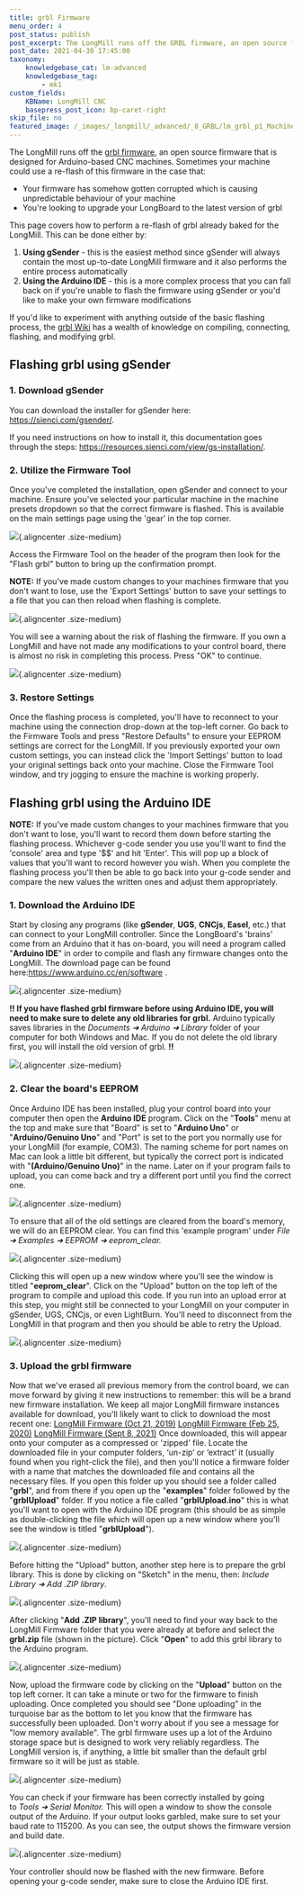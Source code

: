```yaml
---
title: grbl Firmware
menu_order: 4
post_status: publish
post_excerpt: The LongMill runs off the GRBL firmware, an open source firmware that is designed for Arduino-based CNC machines. You can re-flash by using gSender or UGS.
post_date: 2021-04-30 17:45:00
taxonomy:
    knowledgebase_cat: lm-advanced
    knowledgebase_tag:
        - mk1
custom_fields:
    KBName: LongMill CNC
    basepress_post_icon: bp-caret-right
skip_file: no
featured_image: /_images/_longmill/_advanced/_8_GRBL/lm_grbl_p1_MachinePreset.png
---
```


The LongMill runs off the <a href="https://github.com/gnea/grbl/releases" target="_blank" rel="noopener noreferrer">grbl firmware</a>, an open source firmware that is designed for Arduino-based CNC machines. Sometimes your machine could use a re-flash of this firmware in the case that:

<ul>
<li>Your firmware has somehow gotten corrupted which is causing unpredictable behaviour of your machine</li>
<li>You're looking to upgrade your LongBoard to the latest version of grbl</li>
</ul>

This page covers how to perform a re-flash of grbl already baked for the LongMill. This can be done either by:

<ol>
<li><b>Using gSender</b> - this is the easiest method since gSender will always contain the most up-to-date LongMill firmware and it also performs the entire process automatically</li>
<li><b>Using the Arduino IDE</b> - this is a more complex process that you can fall back on if you're unable to flash the firmware using gSender or you'd like to make your own firmware modifications</li>
</ol>

If you'd like to experiment with anything outside of the basic flashing process, the <a href="https://github.com/gnea/grbl/wiki" target="_blank" rel="noopener noreferrer">grbl Wiki</a> has a wealth of knowledge on compiling, connecting, flashing, and modifying grbl.

## Flashing grbl using gSender

### 1. Download gSender

You can download the installer for gSender here: <a href="https://sienci.com/gSender/" target="_blank" rel="noopener">https://sienci.com/gsender/</a>.

If you need instructions on how to install it, this documentation goes through the steps: <a href="https://resources.sienci.com/view/gs-installation/" target="_blank" rel="noopener">https://resources.sienci.com/view/gs-installation/</a>.

### 2. Utilize the Firmware Tool

Once you've completed the installation, open gSender and connect to your machine. Ensure you've selected your particular machine in the machine presets dropdown so that the correct firmware is flashed. This is available on the main settings page using the 'gear' in the top corner.

![](/_images/_longmill/_advanced/_8_GRBL/lm_grbl_p1_MachinePreset.png){.aligncenter .size-medium}

Access the Firmware Tool on the header of the program then look for the "Flash grbl" button to bring up the confirmation prompt.

**NOTE:** If you've made custom changes to your machines firmware that you don't want to lose, use the 'Export Settings' button to save your settings to a file that you can then reload when flashing is complete.

![](/_images/_longmill/_advanced/_8_GRBL/lm_grbl_p2_FirmTool.png){.aligncenter .size-medium}

You will see a warning about the risk of flashing the firmware. If you own a LongMill and have not made any modifications to your control board, there is almost no risk in completing this process. Press "OK" to continue.

![](/_images/_longmill/_advanced/_8_GRBL/lm_grbl_p3_FToolWarn.png){.aligncenter .size-medium}

### 3. Restore Settings

Once the flashing process is completed, you'll have to reconnect to your machine using the connection drop-down at the top-left corner. Go back to the Firmware Tools and press "Restore Defaults" to ensure your EEPROM settings are correct for the LongMill. If you previously exported your own custom settings, you can instead click the 'Import Settings' button to load your original settings back onto your machine. Close the Firmware Tool window, and try jogging to ensure the machine is working properly.

## Flashing grbl using the Arduino IDE

**NOTE:** If you've made custom changes to your machines firmware that you don't want to lose, you'll want to record them down before starting the flashing process. Whichever g-code sender you use you'll want to find the 'console' area and type '$$' and hit 'Enter'. This will pop up a block of values that you'll want to record however you wish. When you complete the flashing process you'll then be able to go back into your g-code sender and compare the new values the written ones and adjust them appropriately.

### 1. Download the Arduino IDE

Start by closing any programs (like **gSender**, **UGS**, **CNCjs**, **Easel**, etc.) that can connect to your LongMill controller. Since the LongBoard's 'brains' come from an Arduino that it has on-board, you will need a program called "**Arduino IDE**" in order to compile and flash any firmware changes onto the LongMill. The download page can be found here:<a href="https://www.arduino.cc/en/software" target="_blank" rel="noopener noreferrer">https://www.arduino.cc/en/software</a> .

![](/_images/_longmill/_advanced/_8_GRBL/lm_grbl_p4_arduinoIDE.png){.aligncenter .size-medium}

 **!! If you have flashed grbl firmware before using Arduino IDE, you will need to make sure to delete any old libraries for grbl.** Arduino typically saves libraries in the *Documents ➜ Arduino ➜ Library* folder of your computer for both Windows and Mac. If you do not delete the old library first, you will install the old version of grbl. **!!**

![](/_images/_longmill/_advanced/_8_GRBL/lm_grbl_p5_arduinoLib.png){.aligncenter .size-medium}

### 2. Clear the board's EEPROM

Once Arduino IDE has been installed, plug your control board into your computer then open the **Arduino IDE** program. Click on the "**Tools**" menu at the top and make sure that "Board" is set to "**Arduino Uno**" or "**Arduino/Genuino Uno**" and "Port" is set to the port you normally use for your LongMill (for example, COM3). The naming scheme for port names on Mac can look a little bit different, but typically the correct port is indicated with "**(Arduino/Genuino Uno)**" in the name. Later on if your program fails to upload, you can come back and try a different port until you find the correct one.

![](/_images/_longmill/_advanced/_8_GRBL/lm_grbl_p6_arduinoSetPort.png){.aligncenter .size-medium}

 To ensure that all of the old settings are cleared from the board's memory, we will do an EEPROM clear. You can find this 'example program' under *File ➜ Examples ➜ EEPROM ➜ eeprom_clear.*

 ![](/_images/_longmill/_advanced/_8_GRBL/lm_grbl_p7_EEPROMClear.png){.aligncenter .size-medium}

  Clicking this will open up a new window where you'll see the window is titled "**eeprom_clear**". Click on the "Upload" button on the top left of the program to compile and upload this code. If you run into an upload error at this step, you might still be connected to your LongMill on your computer in gSender, UGS, CNCjs, or even LightBurn. You'll need to disconnect from the LongMill in that program and then you should be able to retry the Upload.
  
  ![](/_images/_longmill/_advanced/_8_GRBL/lm_grbl_p8_Upload.png){.aligncenter .size-medium}
  
### 3. Upload the grbl firmware

Now that we've erased all previous memory from the control board, we can move forward by giving it new instructions to remember: this will be a brand new firmware installation. We keep all major LongMill firmware instances available for download, you'll likely want to click to download the most recent one: <a href="https://sienci.com/wp-content/uploads/2019/10/grbl-master-LongMill-V4.zip">LongMill Firmware (Oct 21, 2019)</a> <a href="https://sienci.com/wp-content/uploads/2020/02/grbl-LongMill-Firmware-Feb-25-2020.zip">LongMill Firmware (Feb 25, 2020)</a> <a href="https://resources.sienci.com/wp-content/uploads/2021/04/grbl-LongMill-Firmware-Sept-8-2021.zip">LongMill Firmware (Sept 8, 2021)</a> Once downloaded, this will appear onto your computer as a compressed or 'zipped' file. Locate the downloaded file in your computer folders, ‘un-zip’ or ‘extract’ it (usually found when you right-click the file), and then you'll notice a firmware folder with a name that matches the downloaded file and contains all the necessary files. If you open this folder up you should see a folder called "**grbl**", and from there if you open up the "**examples**" folder followed by the "**grblUpload**" folder. If you notice a file called "**grblUpload.ino**" this is what you'll want to open with the Arduino IDE program (this should be as simple as double-clicking the file which will open up a new window where you'll see the window is titled "**grblUpload**").

![](/_images/_longmill/_advanced/_8_GRBL/lm_grbl_p9_grblUpload.png){.aligncenter .size-medium}

Before hitting the "Upload" button, another step here is to prepare the grbl library. This is done by clicking on "Sketch" in the menu, then: *Include Library ➜ Add .ZIP library*.

![](/_images/_longmill/_advanced/_8_GRBL/lm_grbl_p10_AddZipLib.png){.aligncenter .size-medium}

After clicking "**Add .ZIP library**", you'll need to find your way back to the LongMill Firmware folder that you were already at before and select the **grbl.zip** file (shown in the picture). Click "**Open**" to add this grbl library to the Arduino program.

![](/_images/_longmill/_advanced/_8_GRBL/lm_grbl_p11_grblZip.png){.aligncenter .size-medium}

Now, upload the firmware code by clicking on the "**Upload**" button on the top left corner. It can take a minute or two for the firmware to finish uploading. Once completed you should see "Done uploading" in the turquoise bar as the bottom to let you know that the firmware has successfully been uploaded. Don't worry about if you see a message for "low memory available". The grbl firmware uses up a lot of the Arduino storage space but is designed to work very reliably regardless. The LongMill version is, if anything, a little bit smaller than the default grbl firmware so it will be just as stable.

![](/_images/_longmill/_advanced/_8_GRBL/lm_grbl_p12_grblDone.png){.aligncenter .size-medium}

You can check if your firmware has been correctly installed by going to *Tools ➜ Serial Monitor.* This will open a window to show the console output of the Arduino. If your output looks garbled, make sure to set your baud rate to 115200. As you can see, the output shows the firmware version and build date.

![](/_images/_longmill/_advanced/_8_GRBL/lm_grbl_p13_arduinoConfirm.png){.aligncenter .size-medium}

Your controller should now be flashed with the new firmware. Before opening your g-code sender, make sure to close the Arduino IDE first.
